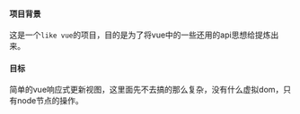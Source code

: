 #### 项目背景
这是一个`like vue`的项目，目的是为了将vue中的一些还用的api思想给提炼出来。
#### 目标
简单的vue响应式更新视图，这里面先不去搞的那么复杂，没有什么虚拟dom，只有node节点的操作。

